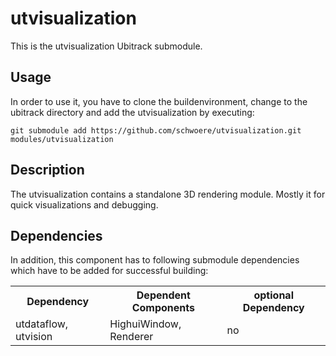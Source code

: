 utvisualization
===============
This is the utvisualization Ubitrack submodule.

Usage
-----
In order to use it, you have to clone the buildenvironment, change to the ubitrack directory and add the utvisualization by executing:

    git submodule add https://github.com/schwoere/utvisualization.git modules/utvisualization

Description
----------
The utvisualization contains a standalone 3D rendering module. Mostly it for quick visualizations and debugging.

Dependencies
----------
In addition, this component has to following submodule dependencies which have to be added for successful building:

<table>
  <tr>
    <th>Dependency</th><th>Dependent Components</th><th>optional Dependency</th>
  </tr>
  <tr>
    <td>utdataflow, utvision</td><td>HighuiWindow, Renderer</td><td>no</td>
  </tr>
</table>
